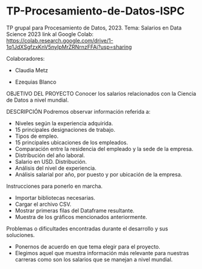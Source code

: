 # TP-Procesamiento-de-Datos-ISPC

TP grupal para Procesamiento de Datos, 2023. Tema: Salarios en Data Science 2023
link al Google Colab: https://colab.research.google.com/drive/1-1q1JdXSgfzxKnV5nyIpMrZRNrnzFFAj?usp=sharing

Colaboradores:

- Claudia Metz

- Ezequias Blanco

OBJETIVO DEL PROYECTO
Conocer los salarios relacionados con la Ciencia de Datos a nivel mundial.

DESCRIPCIÓN
Podremos observar información referida a:

- Niveles según la experiencia adquirida.
- 15 principales designaciones de trabajo.
- Tipos de empleo.
- 15 principales ubicaciones de los empleados.
- Comparación entre la residencia del empleado y la sede de la empresa.
- Distribución del año laboral.
- Salario en USD. Distribución.
- Análisis del nivel de experiencia.
- Análisis salarial por año, por puesto y por ubicación de la empresa.

Instrucciones para ponerlo en marcha.

- Importar bibliotecas necesarias.
- Cargar el archivo CSV.
- Mostrar primeras filas del Dataframe resultante.
- Muestra de los gráficos mencionados anteriormente.

Problemas o dificultades encontradas durante el desarrollo y sus soluciones.

- Ponernos de acuerdo en que tema elegir para el proyecto.
- Elegimos aquel que muestra información más relevante para nuestras carreras como son los salarios que se manejan a nivel mundial.

